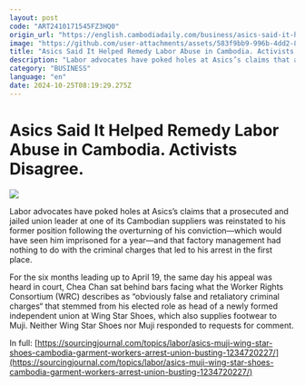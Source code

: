 ```yaml
---
layout: post
code: "ART2410171545FZ3HQ0"
origin_url: "https://english.cambodiadaily.com/business/asics-said-it-helped-remedy-labor-abuse-in-cambodia-activists-disagree-189717/"
image: "https://github.com/user-attachments/assets/583f9bb9-996b-4dd2-8488-1b54c2d8ba45"
title: "Asics Said It Helped Remedy Labor Abuse in Cambodia. Activists Disagree."
description: "Labor advocates have poked holes at Asics’s claims that a prosecuted and jailed union leader at one of its Cambodian suppliers was reinstated to his former position following the overturning of his conviction."
category: "BUSINESS"
language: "en"
date: 2024-10-25T08:19:29.275Z
---
```


# Asics Said It Helped Remedy Labor Abuse in Cambodia. Activists Disagree.

 ![](https://github.com/user-attachments/assets/5593deab-9b46-48f2-8648-ff1e5b37a192)

Labor advocates have poked holes at Asics’s claims that a prosecuted and jailed union leader at one of its Cambodian suppliers was reinstated to his former position following the overturning of his conviction—which would have seen him imprisoned for a year—and that factory management had nothing to do with the criminal charges that led to his arrest in the first place.

For the six months leading up to April 19, the same day his appeal was heard in court, Chea Chan sat behind bars facing what the Worker Rights Consortium (WRC) describes as “obviously false and retaliatory criminal charges“ that stemmed from his elected role as head of a newly formed independent union at Wing Star Shoes, which also supplies footwear to Muji. Neither Wing Star Shoes nor Muji responded to requests for comment.

In full: [https://sourcingjournal.com/topics/labor/asics-muji-wing-star-shoes-cambodia-garment-workers-arrest-union-busting-1234720227/](https://sourcingjournal.com/topics/labor/asics-muji-wing-star-shoes-cambodia-garment-workers-arrest-union-busting-1234720227/)